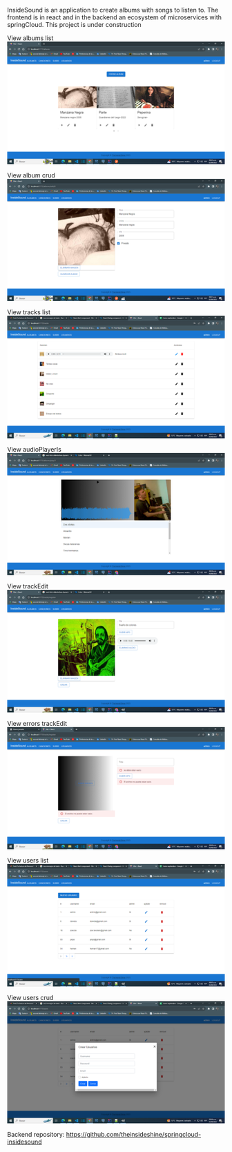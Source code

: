 InsideSound is an application to create albums with songs to listen to. The frontend is in react and in the backend an ecosystem of microservices with springCloud. This project is under construction



View albums list
![albumsPage](images/albumPage.png)

View album crud
![AlbumCrud](images/crud-albums.png)

View tracks list
![track](images/track-list.png)

View audioPlayerIs
![AudioPlayerIs](images/audioplayis.png)

View trackEdit
![trackEdit](images/subir-track.png)

View errors trackEdit
![ErrorstrackEdit](images/errrors.png)

View users list
![UserList](images/list-users.png)

View users crud
![UserCrud](images/crud-users.png)




Backend repository: https://github.com/theinsideshine/springcloud-insidesound